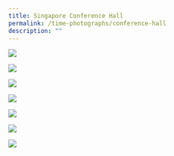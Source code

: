 ```yaml
---
title: Singapore Conference Hall
permalink: /time-photographs/conference-hall
description: ""
---
```


![](/images/singapore-conference-hall-1.jpg)

![](/images/singapore-conference-hall-2.jpg)

![](/images/singapore-conference-hall-3.jpg)

![](/images/singapore-conference-hall-4.jpg)

![](/images/singapore-conference-hall-5.jpg)

![](/images/singapore-conference-hall-6.jpg)

![](/images/singapore-conference-hall-7.jpg)